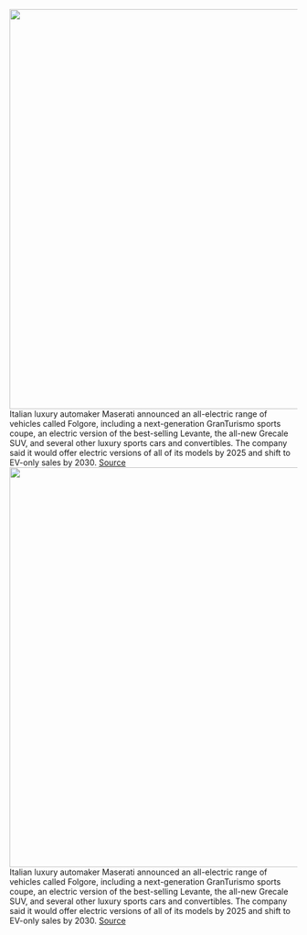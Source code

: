 <img src='https://cdn.vox-cdn.com/thumbor/7D0p2JPnlESNfk6TthVD1Z5V6ds=/0x0:9449x7087/1200x800/filters:focal(3970x2789:5480x4299)/cdn.vox-cdn.com/uploads/chorus_image/image/70635924/01_Folgore_GranTurismo.0.jpg' width='700px' /><br/>
Italian luxury automaker Maserati announced an all-electric range of vehicles called Folgore, including a next-generation GranTurismo sports coupe, an electric version of the best-selling Levante, the all-new Grecale SUV, and several other luxury sports cars and convertibles. The company said it would offer electric versions of all of its models by 2025 and shift to EV-only sales by 2030.
<a href='https://www.theverge.com/2022/3/17/22982745/maserati-ev-2030-folgore-granturismo-grecale'> Source <a/><img src='https://cdn.vox-cdn.com/thumbor/7D0p2JPnlESNfk6TthVD1Z5V6ds=/0x0:9449x7087/1200x800/filters:focal(3970x2789:5480x4299)/cdn.vox-cdn.com/uploads/chorus_image/image/70635924/01_Folgore_GranTurismo.0.jpg' width='700px' /><br/>
Italian luxury automaker Maserati announced an all-electric range of vehicles called Folgore, including a next-generation GranTurismo sports coupe, an electric version of the best-selling Levante, the all-new Grecale SUV, and several other luxury sports cars and convertibles. The company said it would offer electric versions of all of its models by 2025 and shift to EV-only sales by 2030.
<a href='https://www.theverge.com/2022/3/17/22982745/maserati-ev-2030-folgore-granturismo-grecale'> Source <a/>